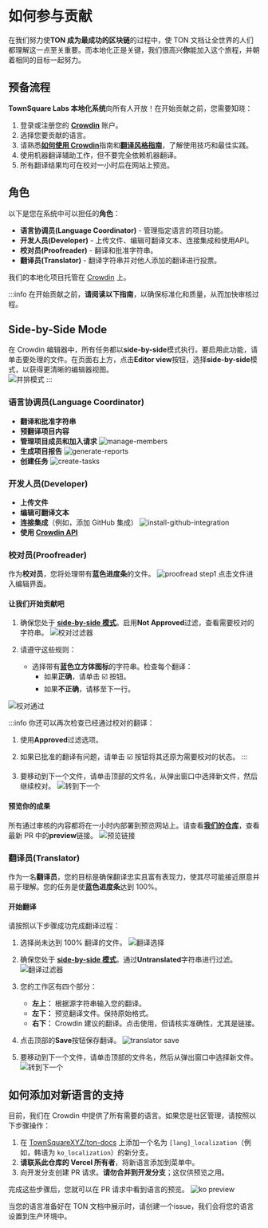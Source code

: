 # 如何参与贡献

在我们努力使**TON 成为最成功的区块链**的过程中，使 TON 文档让全世界的人们都理解这一点至关重要。而本地化正是关键，我们很高兴**你**能加入这个旅程，并朝着相同的目标一起努力。

## 预备流程

**TownSquare Labs 本地化系统**向所有人开放！在开始贡献之前，您需要知晓：

1. 登录或注册您的 [**Crowdin**](https://crowdin.com) 账户。
2. 选择您要贡献的语言。
3. 请熟悉[**如何使用 Crowdin**](/contribute/localization-program/how-to-contribute)指南和[**翻译风格指南**](/contribute/localization-program/translation-style-guide)，了解使用技巧和最佳实践。
4. 使用机器翻译辅助工作，但不要完全依赖机器翻译。
5. 所有翻译结果均可在校对一小时后在网站上预览。

## 角色

以下是您在系统中可以担任的**角色**：

- **语言协调员(Language Coordinator)** - 管理指定语言的项目功能。
- **开发人员(Developer)** - 上传文件、编辑可翻译文本、连接集成和使用API。
- **校对员(Proofreader)** - 翻译和批准字符串。
- **翻译员(Translator)** - 翻译字符串并对他人添加的翻译进行投票。

我们的本地化项目托管在 [Crowdin](https://crowdin.com/project/ton-docs) 上。

:::info
在开始贡献之前，**请阅读以下指南**，以确保标准化和质量，从而加快审核过程。

## Side-by-Side Mode

在 Crowdin 编辑器中，所有任务都以**side-by-side**模式执行。要启用此功能，请单击要处理的文件。在页面右上方，点击**Editor view**按钮，选择**side-by-side**模式，以获得更清晰的编辑器视图。\
![并排模式](/img/localizationProgramGuideline/side-by-side.png)
:::

### 语言协调员(Language Coordinator)

- **翻译和批准字符串**
- **预翻译项目内容**
- **管理项目成员和加入请求**
  ![manage-members](/img/localizationProgramGuideline/manage-members.png)
- **生成项目报告**
  ![generate-reports](/img/localizationProgramGuideline/generate-reports.png)
- **创建任务**
  ![create-tasks](/img/localizationProgramGuideline/create-tasks.png)

### 开发人员(Developer)

- **上传文件**
- **编辑可翻译文本**
- **连接集成**（例如，添加 GitHub 集成）
  ![install-github-integration](/img/localizationProgramGuideline/howItWorked/install-github-integration.png)
- **使用 [Crowdin API](https://developer.crowdin.com/api/v2/)**

### 校对员(Proofreader)

作为**校对员**，您将处理带有**蓝色进度条**的文件。
![proofread step1](/img/localizationProgramGuideline/proofread-step1.png)
点击文件进入编辑界面。

#### 让我们开始贡献吧

1. 确保您处于 [**side-by-side 模式**](#side-by-side-mode)。启用**Not Approved**过滤，查看需要校对的字符串。
   ![校对过滤器](/img/localizationProgramGuideline/proofread-filter.png)

2. 请遵守这些规则：
   - 选择带有**蓝色立方体图标**的字符串。检查每个翻译：
     - 如果**正确**，请单击 ☑️ 按钮。
     - 如果**不正确**，请移至下一行。

![校对通过](/img/localizationProgramGuideline/proofread-approved.png)

:::info
你还可以再次检查已经通过校对的翻译：

1. 使用**Approved**过滤选项。

2. 如果已批准的翻译有问题，请单击 ☑️ 按钮将其还原为需要校对的状态。
:::

3. 要移动到下一个文件，请单击顶部的文件名，从弹出窗口中选择新文件，然后继续校对。
   ![转到下一个](/img/localizationProgramGuideline/redirect-to-next.png)

#### 预览你的成果

所有通过审核的内容都将在一小时内部署到预览网站上。请查看[**我们的仓库**](https://github.com/TownSquareXYZ/ton-docs/pulls)，查看最新 PR 中的**preview**链接。
![预览链接](/img/localizationProgramGuideline/preview-link.png)

### 翻译员(Translator)

作为一名**翻译员**，您的目标是确保翻译忠实且富有表现力，使其尽可能接近原意并易于理解。您的任务是使**蓝色进度条**达到 100%。

#### 开始翻译

请按照以下步骤成功完成翻译过程：

1. 选择尚未达到 100% 翻译的文件。
   ![翻译选择](/img/localizationProgramGuideline/translator-select.png)

2. 确保您处于 [**side-by-side 模式**](#side-by-side-mode)。通过**Untranslated**字符串进行过滤。
   ![翻译过滤器](/img/localizationProgramGuideline/translator-filter.png)

3. 您的工作区有四个部分：
   - **左上：** 根据源字符串输入您的翻译。
   - **左下：** 预览翻译文件。保持原始格式。
   - **右下：** Crowdin 建议的翻译。点击使用，但请核实准确性，尤其是链接。

4. 点击顶部的**Save**按钮保存翻译。
   ![translator save](/img/localizationProgramGuideline/translator-save.png)

5. 要移动到下一个文件，请单击顶部的文件名，然后从弹出窗口中选择新文件。
   ![转到下一个](/img/localizationProgramGuideline/redirect-to-next.png)

## 如何添加对新语言的支持

目前，我们在 Crowdin 中提供了所有需要的语言。如果您是社区管理，请按照以下步骤操作：

1. 在 [TownSquareXYZ/ton-docs](https://github.com/TownSquareXYZ/ton-docs) 上添加一个名为 `[lang]_localization`（例如，韩语为 `ko_localization`）的新分支。
2. **请联系此仓库的 Vercel 所有者**，将新语言添加到菜单中。
3. 向开发分支创建 PR 请求。**请勿合并到开发分支**；这仅供预览之用。

完成这些步骤后，您就可以在 PR 请求中看到语言的预览。
![ko preview](/img/localizationProgramGuideline/ko_preview.png)

当您的语言准备好在 TON 文档中展示时，请创建一个issue，我们会将您的语言设置到生产环境中。
